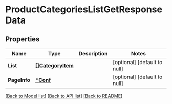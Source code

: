 # ProductCategoriesListGetResponseData

## Properties
Name | Type | Description | Notes
------------ | ------------- | ------------- | -------------
**List** | [**[]CategoryItem**](category_item.md) |  | [optional] [default to null]
**PageInfo** | [***Conf**](conf.md) |  | [optional] [default to null]

[[Back to Model list]](../README.md#documentation-for-models) [[Back to API list]](../README.md#documentation-for-api-endpoints) [[Back to README]](../README.md)


